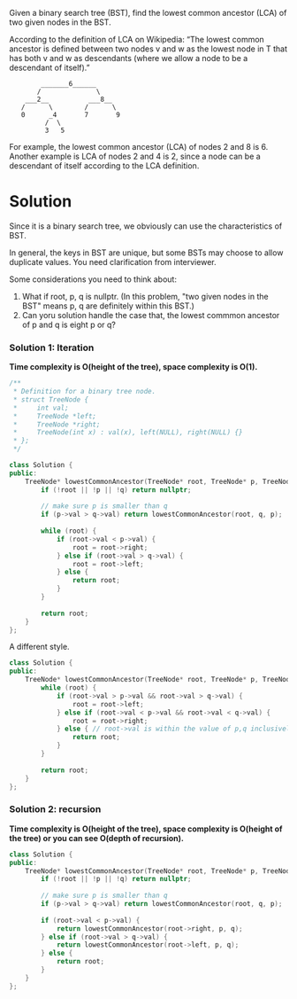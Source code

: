 Given a binary search tree (BST), find the lowest common ancestor (LCA) of two given nodes in the BST.

According to the definition of LCA on Wikipedia: “The lowest common ancestor is defined between two nodes v and w as the lowest node in T that has both v and w as descendants (where we allow a node to be a descendant of itself).”
```
        _______6______
       /              \
    ___2__          ___8__
   /      \        /      \
   0      _4       7       9
         /  \
         3   5
 ```
For example, the lowest common ancestor (LCA) of nodes 2 and 8 is 6. Another example is LCA of nodes 2 and 4 is 2, since a node can be a descendant of itself according to the LCA definition.

# Solution

Since it is a binary search tree, we obviously can use the characteristics of BST.

In general, the keys in BST are unique, but some BSTs may choose to allow duplicate values. You need clarification from interviewer.

Some considerations you need to think about:

1. What if root, p, q is nullptr. (In this problem, "two given nodes in the BST" means p, q are definitely within this BST.)
2. Can yoru solution handle the case that, the lowest commmon ancestor of p and q is eight p or q?


### Solution 1: Iteration 

__Time complexity is O(height of the tree), space complexity is O(1).__

```cpp
/**
 * Definition for a binary tree node.
 * struct TreeNode {
 *     int val;
 *     TreeNode *left;
 *     TreeNode *right;
 *     TreeNode(int x) : val(x), left(NULL), right(NULL) {}
 * };
 */

class Solution {
public:
    TreeNode* lowestCommonAncestor(TreeNode* root, TreeNode* p, TreeNode* q) {
        if (!root || !p || !q) return nullptr;
        
        // make sure p is smaller than q
        if (p->val > q->val) return lowestCommonAncestor(root, q, p);
        
        while (root) {
            if (root->val < p->val) {
                root = root->right;
            } else if (root->val > q->val) {
                root = root->left;
            } else {
                return root;
            }
        }
        
        return root;
    }
};
```

A different style.

```cpp
class Solution {
public:
    TreeNode* lowestCommonAncestor(TreeNode* root, TreeNode* p, TreeNode* q) {        
        while (root) {
            if (root->val > p->val && root->val > q->val) {
                root = root->left;
            } else if (root->val < p->val && root->val < q->val) {
                root = root->right;
            } else { // root->val is within the value of p,q inclusively
                return root;
            }
        }
        
        return root;
    }
};
```

### Solution 2: recursion 

__Time complexity is O(height of the tree), space complexity is O(height of the tree) or you can see O(depth of recursion).__


```cpp
class Solution {
public:
    TreeNode* lowestCommonAncestor(TreeNode* root, TreeNode* p, TreeNode* q) {
        if (!root || !p || !q) return nullptr;
        
        // make sure p is smaller than q
        if (p->val > q->val) return lowestCommonAncestor(root, q, p);
        
        if (root->val < p->val) {
            return lowestCommonAncestor(root->right, p, q);
        } else if (root->val > q->val) {
            return lowestCommonAncestor(root->left, p, q);
        } else {
            return root;
        }
    }
};
```

